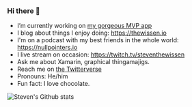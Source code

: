 ### Hi there 👋

- I’m currently working on [my gorgeous MVP app](https://www.github.com/sthewissen/mvp)
- I blog about things I enjoy doing: https://thewissen.io
- I'm on a podcast with my best friends in the whole world: https://nullpointers.io
- I live stream on occasion: https://twitch.tv/steventhewissen
- Ask me about Xamarin, graphical thingamajigs.
- Reach me on [the Twitterverse](https://twitter.com/devnl)
- Pronouns: He/him
- Fun fact: I love chocolate.

![Steven's Github stats](https://github-readme-stats.vercel.app/api?username=sthewissen&show_icons=true)
